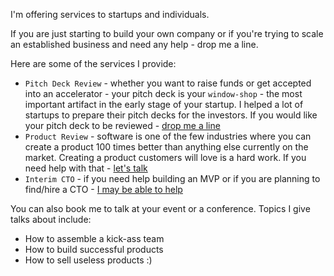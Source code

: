 I'm offering services to startups and individuals.

If you are just starting to build your own company or if you're trying to scale
an established business and need any help - drop me a line.

Here are some of the services I provide:
-  `Pitch Deck Review` - whether you want to raise funds or get accepted
   into an accelerator - your pitch deck is your `window-shop` - the most
important artifact in the early stage of your startup. I helped a lot of
startups to prepare their pitch decks for the investors. If you would like your
pitch deck to be reviewed - <a href="mailto:igor@kostyuchenok.com?subject=Pitch Deck Review" target="_blank">drop me a line</a>
- `Product Review` - software is one of the few industries where you can create
  a product 100 times better than anything else currently on the market.
Creating a product customers will love is a hard work. If you need help with
that - <a href="mailto:igor@kostyuchenok.com?subject=Product Review" target="_blank">let's talk</a>
- `Interim CTO` - if you need help building an MVP or if you are planning to
  find/hire a CTO - <a href="mailto:igor@kostyuchenok.com?subject=Interim CTO">I may be able to help</a>

You can also book me to talk at your event or a conference. Topics I give talks about include:
- How to assemble a kick-ass team
- How to build successful products
- How to sell useless products :)
